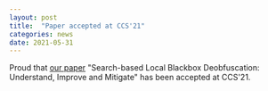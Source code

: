 ```yaml
---
layout: post
title:  "Paper accepted at CCS'21"
categories: news
date: 2021-05-31
---
```

Proud that [our paper][nutshell] "Search-based Local Blackbox Deobfuscation: Understand, Improve and Mitigate" has been accepted at CCS'21. 

[nutshell]: new/publication/1970/01/01/nutshell-ccs-21.html
